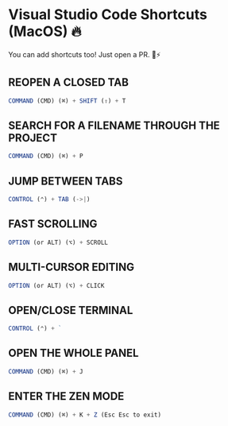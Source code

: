 # Visual Studio Code Shortcuts (MacOS) 🔥

 You can add shortcuts too! Just open a PR. 🚀⚡

## REOPEN A CLOSED TAB

```js
COMMAND (CMD) (⌘) + SHIFT (⇧) + T
```

## SEARCH FOR A FILENAME THROUGH THE PROJECT

```js
COMMAND (CMD) (⌘) + P
```

## JUMP BETWEEN TABS

```js
CONTROL (⌃) + TAB (->|)
```

## FAST SCROLLING

```js
OPTION (or ALT) (⌥) + SCROLL
```

## MULTI-CURSOR EDITING

```js
OPTION (or ALT) (⌥) + CLICK
```

## OPEN/CLOSE TERMINAL

```js
CONTROL (⌃) + `
```

## OPEN THE WHOLE PANEL

```js
COMMAND (CMD) (⌘) + J
```

## ENTER THE ZEN MODE

```js
COMMAND (CMD) (⌘) + K + Z (Esc Esc to exit)
```